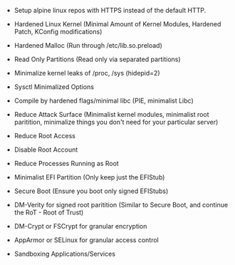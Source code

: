 - Setup alpine linux repos with HTTPS instead of the default HTTP.

- Hardened Linux Kernel (Minimal Amount of Kernel Modules, Hardened Patch, KConfig modifications)
- Hardened Malloc (Run through /etc/lib.so.preload)
- Read Only Partitions (Read only via separated partitions)
- Minimalize kernel leaks of /proc, /sys (hidepid=2)
- Sysctl Minimalized Options

- Compile by hardened flags/minimal libc (PIE, minimalist Libc)
- Reduce Attack Surface (Minimalist kernel modules, minimalist root paritition, minimalize things you don't need for your particular server)
- Reduce Root Access
- Disable Root Account
- Reduce Processes Running as Root
- Minimalist EFI Partition (Only keep just the EFIStub)
- Secure Boot (Ensure you boot only signed EFIStubs)
- DM-Verity for signed root paritition (Similar to Secure Boot, and continue the RoT - Root of Trust)
- DM-Crypt or FSCrypt for granular encryption
- AppArmor or SELinux for granular access control

- Sandboxing Applications/Services
